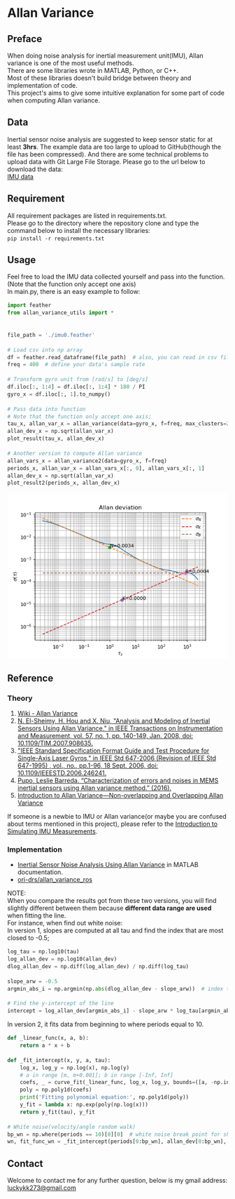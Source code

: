 # Allan Variance

## Preface
When doing noise analysis for inertial measurement unit(IMU), 
Allan variance is one of the most useful methods.  
There are some libraries wrote in MATLAB, Python, or C++.  
Most of these libraries doesn't build bridge between theory and implementation of code.  
This project's aims to give some intuitive explanation for some part of code when computing Allan variance.


## Data
Inertial sensor noise analysis are suggested to keep sensor static for at least **3hrs**.
The example data are too large to upload to GitHub(though the file has been compressed).
And there are some technical problems to upload data with Git Large File Storage.
Please go to the url below to download the data:  
[IMU data](https://drive.google.com/file/d/1W6b9GrQ47dlNgfJLtvdxJ0_yoMjOvydz/view?usp=sharing)

## Requirement
All requirement packages are listed in requirements.txt.  
Please go to the directory where the repository clone and type the command below to install the necessary libraries:  
```pip install -r requirements.txt```

## Usage
Feel free to load the IMU data collected yourself and pass into the function.  
(Note that the function only accept one axis)  
In main.py, there is an easy example to follow: 
```Python
import feather
from allan_variance_utils import *


file_path = './imu0.feather'

# Load csv into np array
df = feather.read_dataframe(file_path)  # also, you can read in csv file with pandas
freq = 400  # define your data's sample rate

# Transform gyro unit from [rad/s] to [deg/s]
df.iloc[:, 1:4] = df.iloc[:, 1:4] * 180 / PI
gyro_x = df.iloc[:, 1].to_numpy()

# Pass data into function
# Note that the function only accept one axis;
tau_x, allan_var_x = allan_variance(data=gyro_x, f=freq, max_clusters=200)
allan_dev_x = np.sqrt(allan_var_x)
plot_result(tau_x, allan_dev_x)

# Another version to compute Allan variance
allan_vars_x = allan_variance2(data=gyro_x, f=freq)
periods_x, allan_var_x = allan_vars_x[:, 0], allan_vars_x[:, 1]
allan_dev_x = np.sqrt(allan_var_x)
plot_result2(periods_x, allan_dev_x)
```

![image](https://github.com/luckykk273/Allan-Variance/blob/main/example_gyro_x.png)

## Reference
### Theory
1. [Wiki - Allan Variance](https://en.wikipedia.org/wiki/Allan_variance)  
2. [N. El-Sheimy, H. Hou and X. Niu, "Analysis and Modeling of Inertial Sensors Using Allan Variance," in IEEE Transactions on Instrumentation and Measurement, vol. 57, no. 1, pp. 140-149, Jan. 2008, doi: 10.1109/TIM.2007.908635.](https://ieeexplore.ieee.org/document/4404126)  
3. ["IEEE Standard Specification Format Guide and Test Procedure for Single-Axis Laser Gyros," in IEEE Std 647-2006 (Revision of IEEE Std 647-1995) , vol., no., pp.1-96, 18 Sept. 2006, doi: 10.1109/IEEESTD.2006.246241.](https://ieeexplore.ieee.org/document/1706054)  
4. [Pupo, Leslie Barreda. “Characterization of errors and noises in MEMS inertial sensors using Allan variance method.” (2016).](https://www.semanticscholar.org/paper/Characterization-of-errors-and-noises-in-MEMS-using-Pupo/b8d4eaa1ed06274534ebe843b2e5c881ac380dd9)  
5. [Introduction to Allan Variance—Non-overlapping and Overlapping Allan Variance](https://www.allaboutcircuits.com/technical-articles/intro-to-allan-variance-analysis-non-overlapping-and-overlapping-allan-variance/)

If someone is a newbie to IMU or Allan variance(or maybe you are confused about terms mentioned in this project), please refer to the [Introduction to Simulating IMU Measurements](https://www.mathworks.com/help/nav/ug/introduction-to-simulating-imu-measurements.html).

### Implementation
- [Inertial Sensor Noise Analysis Using Allan Variance](https://www.mathworks.com/help/nav/ug/inertial-sensor-noise-analysis-using-allan-variance.html) in MATLAB documentation.  
- [ori-drs/allan_variance_ros](https://github.com/ori-drs/allan_variance_ros)  

NOTE:  
When you compare the results got from these two versions, you will find slightly different between them because **different data range are used** when fitting the line.  
For instance, when find out white noise:  
In version 1, slopes are computed at all tau and find the index that are most closed to -0.5;
```Python
log_tau = np.log10(tau)
log_allan_dev = np.log10(allan_dev)
dlog_allan_dev = np.diff(log_allan_dev) / np.diff(log_tau)

slope_arw = -0.5
argmin_abs_i = np.argmin(np.abs(dlog_allan_dev - slope_arw))  # index that are most closed to -0.5

# Find the y-intercept of the line
intercept = log_allan_dev[argmin_abs_i] - slope_arw * log_tau[argmin_abs_i]
```
In version 2, it fits data from beginning to where periods equal to 10.
```Python
def _linear_func(x, a, b):
    return a * x + b

def _fit_intercept(x, y, a, tau):
    log_x, log_y = np.log(x), np.log(y)
    # a in range [m, m+0.001]; b in range [-Inf, Inf]
    coefs, _ = curve_fit(_linear_func, log_x, log_y, bounds=([a, -np.inf], [a + 0.001, np.inf]))
    poly = np.poly1d(coefs)
    print('Fitting polynomial equation:', np.poly1d(poly))
    y_fit = lambda x: np.exp(poly(np.log(x)))
    return y_fit(tau), y_fit

# White noise(velocity/angle random walk)
bp_wn = np.where(periods == 10)[0][0]  # white noise break point for short.
wn, fit_func_wn = _fit_intercept(periods[0:bp_wn], allan_dev[0:bp_wn], -0.5, 1.0)
```


## Contact
Welcome to contact me for any further question, below is my gmail address:  
luckykk273@gmail.com